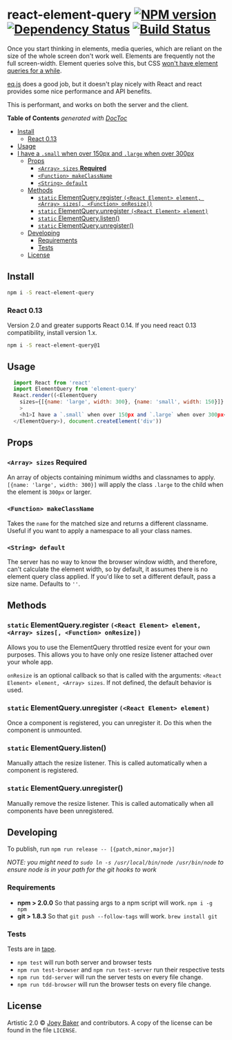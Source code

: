 # react-element-query [![NPM version][npm-image]][npm-url] [![Dependency Status][daviddm-url]][daviddm-image] [![Build Status][travis-image]][travis-url]

Once you start thinking in elements, media queries, which are reliant on the size of the whole screen don't work well. Elements are frequently not the full screen-width. Element queries solve this, but CSS [won't have element queries for a while](http://discourse.specifiction.org/t/element-queries/26).

[eq.js](https://github.com/snugug/eq.js) does a good job, but it doesn't play nicely with React and react provides some nice performance and API benefits.

This is performant, and works on both the server and the client.

<!-- START doctoc generated TOC please keep comment here to allow auto update -->
<!-- DON'T EDIT THIS SECTION, INSTEAD RE-RUN doctoc TO UPDATE -->
**Table of Contents**  *generated with [DocToc](http://doctoc.herokuapp.com/)*

  - [Install](#install)
    - [React 0.13](#react-013)
  - [Usage](#usage)
- [I have a `.small` when over 150px and `.large` when over 300px](#i-have-a-small-when-over-150px-and-large-when-over-300px)
  - [Props](#props)
    - [`<Array> sizes` **Required**](#array-sizes-required)
    - [`<Function> makeClassName`](#function-makeclassname)
    - [`<String> default`](#string-default)
  - [Methods](#methods)
    - [`static` ElementQuery.register `(<React Element> element, <Array> sizes[, <Function> onResize])`](#static-elementqueryregister-react-element-element-array-sizes-function-onresize)
    - [`static` ElementQuery.unregister `(<React Element> element)`](#static-elementqueryunregister-react-element-element)
    - [`static` ElementQuery.listen()](#static-elementquerylisten)
    - [`static` ElementQuery.unregister()](#static-elementqueryunregister)
  - [Developing](#developing)
    - [Requirements](#requirements)
    - [Tests](#tests)
  - [License](#license)

<!-- END doctoc generated TOC please keep comment here to allow auto update -->

## Install

```sh
npm i -S react-element-query
```

### React 0.13
Version 2.0 and greater supports React 0.14. If you need react 0.13 compatibility, install version 1.x.

```sh
npm i -S react-element-query@1
```


## Usage
```js
  import React from 'react'
  import ElementQuery from 'element-query'
  React.render((<ElementQuery
    sizes={[{name: 'large', width: 300}, {name: 'small', width: 150}]}
    >
    <h1>I have a `.small` when over 150px and `.large` when over 300px</h1>
  </ElementQuery>), document.createElement('div'))
```

## Props
### `<Array> sizes` **Required**
An array of objects containing minimum widths and classnames to apply. `[{name: 'large', width: 300}]` will apply the class `.large` to the child when the element is `300px` or larger.

### `<Function> makeClassName`
Takes the `name` for the matched size and returns a different classname. Useful if you want to apply a namespace to all your class names.

### `<String> default`
The server has no way to know the browser window width, and therefore, can't calculate the element width, so by default, it assumes there is no element query class applied. If you'd like to set a different default, pass a size name. Defaults to `''`.

## Methods
### `static` ElementQuery.register `(<React Element> element, <Array> sizes[, <Function> onResize])`
Allows you to use the ElementQuery throttled resize event for your own purposes. This allows you to have only one resize listener attached over your whole app.

`onResize` is an optional callback so that is called with the arguments: `<React Element> element, <Array> sizes`. If not defined, the default behavior is used.

### `static` ElementQuery.unregister `(<React Element> element)`
Once a component is registered, you can unregister it. Do this when the component is unmounted.

### `static` ElementQuery.listen()
Manually attach the resize listener. This is called automatically when a component is registered.

### `static` ElementQuery.unregister()
Manually remove the resize listener. This is called automatically when all components have been unregistered.


## Developing
To publish, run `npm run release -- [{patch,minor,major}]`

_NOTE: you might need to `sudo ln -s /usr/local/bin/node /usr/bin/node` to ensure node is in your path for the git hooks to work_

### Requirements
* **npm > 2.0.0** So that passing args to a npm script will work. `npm i -g npm`
* **git > 1.8.3** So that `git push --follow-tags` will work. `brew install git`

### Tests
Tests are in [tape](https://github.com/substack/tape).

* `npm test` will run both server and browser tests
* `npm run test-browser` and `npm run test-server` run their respective tests
* `npm run tdd-server` will run the server tests on every file change.
* `npm run tdd-browser` will run the browser tests on every file change.

## License

Artistic 2.0 © [Joey Baker](http://byjoeybaker.com) and contributors. A copy of the license can be found in the file `LICENSE`.


[npm-url]: https://npmjs.org/package/react-element-query
[npm-image]: https://badge.fury.io/js/react-element-query.svg
[travis-url]: https://travis-ci.org/joeybaker/react-element-query
[travis-image]: https://travis-ci.org/joeybaker/react-element-query.svg?branch=master
[daviddm-url]: https://david-dm.org/joeybaker/react-element-query.svg?theme=shields.io
[daviddm-image]: https://david-dm.org/joeybaker/react-element-query
